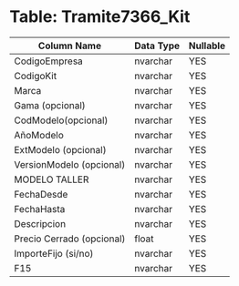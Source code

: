 # Table: Tramite7366_Kit

| Column Name | Data Type | Nullable |
|-------------|-----------|----------|
| CodigoEmpresa | nvarchar | YES |
| CodigoKit | nvarchar | YES |
| Marca | nvarchar | YES |
| Gama (opcional) | nvarchar | YES |
| CodModelo(opcional) | nvarchar | YES |
| AñoModelo | nvarchar | YES |
| ExtModelo (opcional) | nvarchar | YES |
| VersionModelo (opcional) | nvarchar | YES |
| MODELO TALLER | nvarchar | YES |
| FechaDesde | nvarchar | YES |
| FechaHasta | nvarchar | YES |
| Descripcion | nvarchar | YES |
| Precio Cerrado (opcional) | float | YES |
| ImporteFijo (si/no) | nvarchar | YES |
| F15 | nvarchar | YES |
